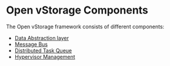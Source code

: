 # Open vStorage Components
The Open vStorage framework consists of different components:
* [Data Abstraction layer](docs/dal.md)
* [Message Bus](docs/messagebus.md)
* [Distributed Task Queue](docs/celery.md)
* [Hypervisor Management](docs/hypervisormgtm.md)

